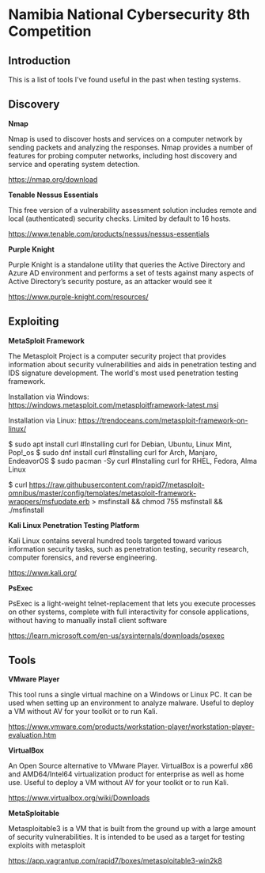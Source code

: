 # Namibia National Cybersecurity 8th Competition

## Introduction

This is a list of tools I've found useful in the past when testing systems.

## Discovery

**Nmap**

Nmap is used to discover hosts and services on a computer network by sending packets and analyzing the responses. Nmap provides a number of features for probing computer networks, including host discovery and service and operating system detection.

https://nmap.org/download

**Tenable Nessus Essentials**

This free version of a vulnerability assessment solution includes remote and local (authenticated) security checks. Limited by default to 16 hosts.

https://www.tenable.com/products/nessus/nessus-essentials

**Purple Knight**

Purple Knight is a standalone utility that queries the Active Directory and Azure AD environment and performs a set of tests against many aspects of Active Directory’s security posture, as an attacker would see it

https://www.purple-knight.com/resources/

## Exploiting

**MetaSploit Framework**

The Metasploit Project is a computer security project that provides information about security vulnerabilities and aids in penetration testing and IDS signature development. The world's most used penetration testing framework.

Installation via Windows:
https://windows.metasploit.com/metasploitframework-latest.msi

Installation via Linux:
https://trendoceans.com/metasploit-framework-on-linux/

$ sudo apt install curl  #Installing curl for Debian, Ubuntu, Linux Mint, Pop!_os
$ sudo dnf install curl  #Installing curl for Arch, Manjaro, EndeavorOS
$ sudo pacman -Sy curl   #Installing curl for RHEL, Fedora, Alma Linux

$ curl https://raw.githubusercontent.com/rapid7/metasploit-omnibus/master/config/templates/metasploit-framework-wrappers/msfupdate.erb > msfinstall && chmod 755 msfinstall && ./msfinstall

**Kali Linux Penetration Testing Platform**

Kali Linux contains several hundred tools targeted toward various information security tasks, such as penetration testing, security research, computer forensics, and reverse engineering.

https://www.kali.org/

**PsExec**

PsExec is a light-weight telnet-replacement that lets you execute processes on other systems, complete with full interactivity for console applications, without having to manually install client software

https://learn.microsoft.com/en-us/sysinternals/downloads/psexec

## Tools

**VMware Player**

This tool runs a single virtual machine on a Windows or Linux PC. It can be used when setting up an environment to analyze malware.  Useful to deploy a VM without AV for your toolkit or to run Kali.

https://www.vmware.com/products/workstation-player/workstation-player-evaluation.htm

**VirtualBox**

An Open Source alternative to VMware Player. VirtualBox is a powerful x86 and AMD64/Intel64 virtualization product for enterprise as well as home use.  Useful to deploy a VM without AV for your toolkit or to run Kali.

https://www.virtualbox.org/wiki/Downloads

**MetaSploitable**

Metasploitable3 is a VM that is built from the ground up with a large amount of security vulnerabilities. It is intended to be used as a target for testing exploits with metasploit

https://app.vagrantup.com/rapid7/boxes/metasploitable3-win2k8

